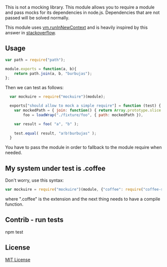 This is not a mocking library. 
This module allows you to require a module and pass mocks for its dependencies in node.js.
Dependencies that are not passed will be solved normally.

This module uses [vm.runInNewContext](http://nodejs.org/api/all.html#all_vm_runinnewcontext_code_sandbox_filename) and is heavily inspired by this answer in [stackoverflow](http://stackoverflow.com/a/10869838/234047).

## Usage

```foo.js
var path = require("path");

module.exports = function(a, b){
    return path.join(a, b, "burbujas");
};
```

Then we can test as follows:

```test.js
  var mockuire = require("mockuire")(module);

  exports["should allow to mock a simple require"] = function (test) {
    var mockedPath = { join: function() { return Array.prototype.slice.call(arguments, 0)} },
        foo = loadWrap("./fixture/foo", { path: mockedPath }), 

    var result = foo( "a", "b" );
    
    test.equal( result, "a!b!burbujas" );
  }
```

You have to pass the module in order to fallback to the module require when needed.


## My system under test is .coffee

Don't worry, use this syntax:

```js
var mockuire = require("mockuire")(module, {"coffee": require("coffee-script")});
```

where ".coffee" is the extension and the next thing needs to have a compile function.


## Contrib - run tests

  npm test


## License 

[MIT License](http://www.opensource.org/licenses/mit-license.php)